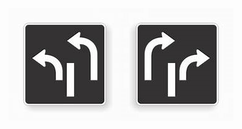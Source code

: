 ![dual turns](https://github.com/tamunoWoks/drivers_assessment/blob/main/images/dual_turns.jfif)![dual turns](https://github.com/tamunoWoks/drivers_assessment/blob/main/images/dual_turns2.jpg)
